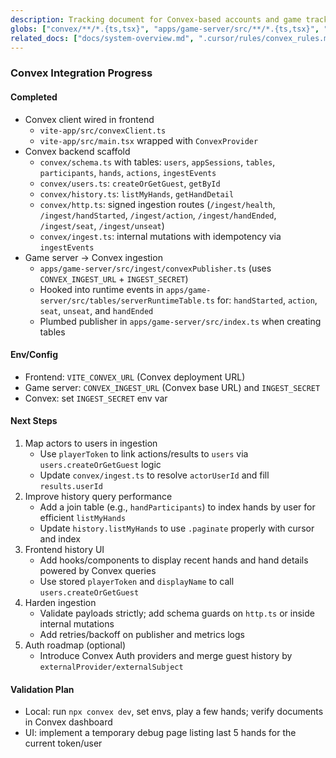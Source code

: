 ```yaml
---
description: Tracking document for Convex-based accounts and game tracking integration
globs: ["convex/**/*.{ts,tsx}", "apps/game-server/src/**/*.{ts,tsx}", "vite-app/src/**/*.{ts,tsx}"]
related_docs: ["docs/system-overview.md", ".cursor/rules/convex_rules.mdc"]
---
```


### Convex Integration Progress

#### Completed
- Convex client wired in frontend
  - `vite-app/src/convexClient.ts`
  - `vite-app/src/main.tsx` wrapped with `ConvexProvider`
- Convex backend scaffold
  - `convex/schema.ts` with tables: `users`, `appSessions`, `tables`, `participants`, `hands`, `actions`, `ingestEvents`
  - `convex/users.ts`: `createOrGetGuest`, `getById`
  - `convex/history.ts`: `listMyHands`, `getHandDetail`
  - `convex/http.ts`: signed ingestion routes (`/ingest/health`, `/ingest/handStarted`, `/ingest/action`, `/ingest/handEnded`, `/ingest/seat`, `/ingest/unseat`)
  - `convex/ingest.ts`: internal mutations with idempotency via `ingestEvents`
- Game server → Convex ingestion
  - `apps/game-server/src/ingest/convexPublisher.ts` (uses `CONVEX_INGEST_URL` + `INGEST_SECRET`)
  - Hooked into runtime events in `apps/game-server/src/tables/serverRuntimeTable.ts` for: `handStarted`, `action`, `seat`, `unseat`, and `handEnded`
  - Plumbed publisher in `apps/game-server/src/index.ts` when creating tables

#### Env/Config
- Frontend: `VITE_CONVEX_URL` (Convex deployment URL)
- Game server: `CONVEX_INGEST_URL` (Convex base URL) and `INGEST_SECRET`
- Convex: set `INGEST_SECRET` env var

#### Next Steps
1. Map actors to users in ingestion
   - Use `playerToken` to link actions/results to `users` via `users.createOrGetGuest` logic
   - Update `convex/ingest.ts` to resolve `actorUserId` and fill `results.userId`
2. Improve history query performance
   - Add a join table (e.g., `handParticipants`) to index hands by user for efficient `listMyHands`
   - Update `history.listMyHands` to use `.paginate` properly with cursor and index
3. Frontend history UI
   - Add hooks/components to display recent hands and hand details powered by Convex queries
   - Use stored `playerToken` and `displayName` to call `users.createOrGetGuest`
4. Harden ingestion
   - Validate payloads strictly; add schema guards on `http.ts` or inside internal mutations
   - Add retries/backoff on publisher and metrics logs
5. Auth roadmap (optional)
   - Introduce Convex Auth providers and merge guest history by `externalProvider/externalSubject`

#### Validation Plan
- Local: run `npx convex dev`, set envs, play a few hands; verify documents in Convex dashboard
- UI: implement a temporary debug page listing last 5 hands for the current token/user


